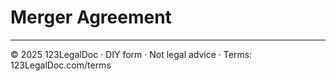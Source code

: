 # Merger Agreement

---

© 2025 123LegalDoc · DIY form · Not legal advice · Terms: 123LegalDoc.com/terms
